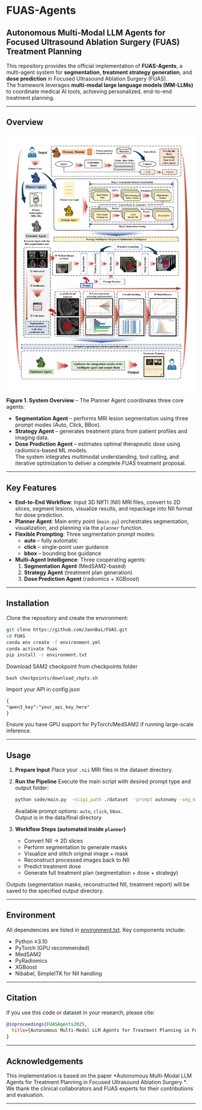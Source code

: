 
# FUAS-Agents

## **Autonomous Multi-Modal LLM Agents for Focused Ultrasound Ablation Surgery (FUAS) Treatment Planning**

This repository provides the official implementation of **FUAS-Agents**, a multi-agent system for **segmentation**, **treatment strategy generation**, and **dose prediction** in Focused Ultrasound Ablation Surgery (FUAS).  
The framework leverages **multi-modal large language models (MM-LLMs)** to coordinate medical AI tools, achieving personalized, end-to-end treatment planning.

---

## Overview

<p align="center">
  <img src="pipeline.png" width="600">
</p>

**Figure 1. System Overview** – The Planner Agent coordinates three core agents:
* **Segmentation Agent** – performs MRI lesion segmentation using three prompt modes (Auto, Click, BBox).  
* **Strategy Agent** – generates treatment plans from patient profiles and imaging data.  
* **Dose Prediction Agent** – estimates optimal therapeutic dose using radiomics-based ML models.  
The system integrates multimodal understanding, tool calling, and iterative optimization to deliver a complete FUAS treatment proposal.

---

## Key Features
- **End-to-End Workflow**: Input 3D NIfTI (NII) MRI files, convert to 2D slices, segment lesions, visualize results, and repackage into NII format for dose prediction.
- **Planner Agent**: Main entry point (`main.py`) orchestrates segmentation, visualization, and planning via the `planner` function.
- **Flexible Prompting**: Three segmentation prompt modes:
  - **auto** – fully automatic
  - **click** – single-point user guidance
  - **bbox** – bounding box guidance
- **Multi-Agent Intelligence**: Three cooperating agents:
  1. **Segmentation Agent** (MedSAM2-based)
  2. **Strategy Agent** (treatment plan generation)
  3. **Dose Prediction Agent** (radiomics + XGBoost)

---

## Installation

Clone the repository and create the environment:

```bash
git clone https://github.com/JaxnBai/FUAS.git
cd FUAS
conda env create -f environment.yml
conda activate fuas
pip install -r environment.txt
````
Download SAM2 checkpoint from checkpoints folder
```
bash checkpoints/download_ckpts.sh
```
Import your API in config.json
```
{
"qwen3_key":"your_api_key_here"
}
```

Ensure you have GPU support for PyTorch/MedSAM2 if running large-scale inference.

---

## Usage

1. **Prepare Input**
   Place your `.nii` MRI files in the dataset directory.

2. **Run the Pipeline**
   Execute the main script with desired prompt type and output folder:

   ```bash
   python code/main.py  -niigz_path ./dataset  -prompt autonomy -seg_model ./seg_model/autonomy_v1.pth -dose_model ./dose_model/dose_model_BayesSearchCV.joblib
   ```

   Available prompt options: `auto`, `click`, `bbox`.<br>
   Output is in the data/final directory

4. **Workflow Steps (automated inside `planner`)**

   * Convert NII → 2D slices
   * Perform segmentation to generate masks
   * Visualize and stitch original image + mask
   * Reconstruct processed images back to NII
   * Predict treatment dose
   * Generate full treatment plan (segmentation + dose + strategy)

Outputs (segmentation masks, reconstructed NII, treatment report) will be saved to the specified output directory.

---

## Environment

All dependencies are listed in [environment.txt](environment.txt).
Key components include:

* Python ≥3.10
* PyTorch (GPU recommended)
* MedSAM2
* PyRadiomics
* XGBoost
* Nibabel, SimpleITK for NII handling

---

## Citation

If you use this code or dataset in your research, please cite:

```bibtex
@inproceedings{FUASAgents2025,
  title={Autonomous Multi-Modal LLM Agents for Treatment Planning in Focused Ultrasound Ablation Surgery},
}
```

---

## Acknowledgements

This implementation is based on the paper
*Autonomous Multi-Modal LLM Agents for Treatment Planning in Focused Ultrasound Ablation Surgery *.
We thank the clinical collaborators and FUAS experts for their contributions and evaluation.

---


